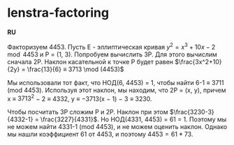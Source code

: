 # lenstra-factoring

**RU**

Факторизуем 4453. Пусть E - эллиптическая кривая $y^2 = x^3 + 10x - 2 \mod{4453}$ и P = (1, 3). Попробуем вычислить 3P. Для этого вычислим сначала 2P. Наклон касательной к точке P будет равен $\frac{3x^2+10}{2y} = \frac{13}{6} ≡ 3713 \mod (4453)$

Мы использовали тот факт, что НОД(6, 4453) = 1, чтобы найти 6-1 ≡ 3711 (mod 4453). Используя этот наклон, мы находим, что 2P = (x, y), причем x ≡ $3713^2$ − 2 ≡ 4332,  y ≡ −3713(x − 1) − 3 ≡ 3230.

Чтобы посчитать 3P сложим P и 2P. Наклон при этом $\frac{3230-3}{4332-1} = \frac{3227}{4331}$. Но НОД(4331, 4453) = 61 = 1. Поэтому мы не можем найти 4331-1 (mod 4453), и не можем оценить наклон. Однако мы нашли коэффициент 61 от 4453, и поэтому $4453 = 61 * 73$.
